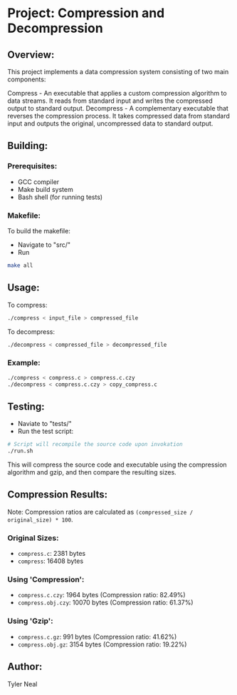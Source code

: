 # Project: Compression and Decompression

## Overview:

This project implements a data compression system consisting of two main components:

Compress - An executable that applies a custom compression algorithm to data streams. It reads from standard input and writes the compressed output to standard output.
Decompress - A complementary executable that reverses the compression process. It takes compressed data from standard input and outputs the original, uncompressed data to standard output.

## Building:

### Prerequisites:

- GCC compiler
- Make build system
- Bash shell (for running tests)

### Makefile:

To build the makefile:
- Navigate to "src/"
- Run
```bash
make all 
``` 

## Usage:

To compress:
```bash
./compress < input_file > compressed_file
```

To decompress:
```bash
./decompress < compressed_file > decompressed_file
```

### Example:
```bash
./compress < compress.c > compress.c.czy
./decompress < compress.c.czy > copy_compress.c
```

## Testing:

- Naviate to "tests/"
- Run the test script:
```bash
# Script will recompile the source code upon invokation
./run.sh
```

This will compress the source code and executable using the compression algorithm
and gzip, and then compare the resulting sizes.

## Compression Results:

Note: Compression ratios are calculated as `(compressed_size / original_size) * 100`.

### Original Sizes:

- `compress.c`: 2381 bytes
- `compress`: 16408 bytes

### Using 'Compression':

- `compress.c.czy`: 1964 bytes (Compression ratio: 82.49%)
- `compress.obj.czy`: 10070 bytes (Compression ratio: 61.37%)

### Using 'Gzip':

- `compress.c.gz`: 991 bytes (Compression ratio: 41.62%)
- `compress.obj.gz`: 3154 bytes (Compression ratio: 19.22%)

## Author:

Tyler Neal

